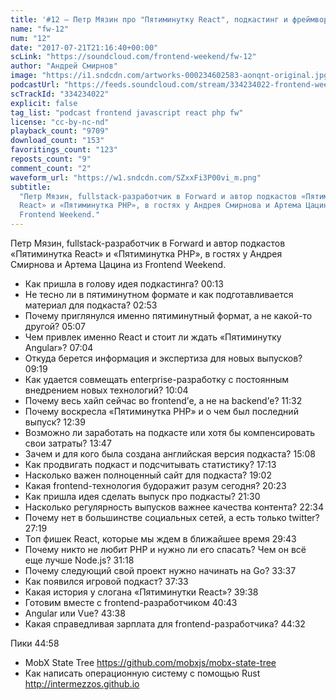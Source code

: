 ```yaml
---
title: '#12 – Петр Мязин про "Пятиминутку React", подкастинг и фреймворки'
name: "fw-12"
num: "12"
date: "2017-07-21T21:16:40+00:00"
scLink: "https://soundcloud.com/frontend-weekend/fw-12"
author: "Андрей Смирнов"
image: "https://i1.sndcdn.com/artworks-000234602583-aonqnt-original.jpg"
podcastUrl: "https://feeds.soundcloud.com/stream/334234022-frontend-weekend-fw-12.m4a"
scTrackId: "334234022"
explicit: false
tag_list: "podcast frontend javascript react php fw"
license: "cc-by-nc-nd"
playback_count: "9709"
download_count: "153"
favoritings_count: "123"
reposts_count: "9"
comment_count: "2"
waveform_url: "https://w1.sndcdn.com/SZxxFi3P00vi_m.png"
subtitle:
  "Петр Мязин, fullstack-разработчик в Forward и автор подкастов «Пятиминутка
  React» и «Пятиминутка PHP», в гостях у Андрея Смирнова и Артема Цацина из
  Frontend Weekend."
---
```


Петр Мязин, fullstack-разработчик в Forward и автор подкастов «Пятиминутка
React» и «Пятиминутка PHP», в гостях у Андрея Смирнова и Артема Цацина из
Frontend Weekend.

- Как пришла в голову идея подкастинга? <timecode sec="13">00:13</timecode>
- Не тесно ли в пятиминутном формате и как подготавливается материал для
  подкаста? <timecode sec="173">02:53</timecode>
- Почему приглянулся именно пятиминутный формат, а не какой-то другой?
  <timecode sec="307">05:07</timecode>
- Чем привлек именно React и стоит ли ждать «Пятиминутку Angular»?
  <timecode sec="424">07:04</timecode>
- Откуда берется информация и экспертиза для новых выпусков?
  <timecode sec="559">09:19</timecode>
- Как удается совмещать enterprise-разработку с постоянным внедрением новых
  технологий? <timecode sec="604">10:04</timecode>
- Почему весь хайп сейчас во frontend’е, а не на backend’е?
  <timecode sec="692">11:32</timecode>
- Почему воскресла «Пятиминутка PHP» и о чем был последний выпуск?
  <timecode sec="759">12:39</timecode>
- Возможно ли заработать на подкасте или хотя бы компенсировать свои затраты?
  <timecode sec="827">13:47</timecode>
- Зачем и для кого была создана английская версия подкаста?
  <timecode sec="908">15:08</timecode>
- Как продвигать подкаст и подсчитывать статистику?
  <timecode sec="1033">17:13</timecode>
- Насколько важен полноценный сайт для подкаста?
  <timecode sec="1142">19:02</timecode>
- Какая frontend-технология будоражит разум сегодня?
  <timecode sec="1223">20:23</timecode>
- Как пришла идея сделать выпуск про подкасты?
  <timecode sec="1290">21:30</timecode>
- Насколько регулярность выпусков важнее качества контента?
  <timecode sec="1354">22:34</timecode>
- Почему нет в большинстве социальных сетей, а есть только twitter?
  <timecode sec="1639">27:19</timecode>
- Топ фишек React, которые мы ждем в ближайшее время
  <timecode sec="1783">29:43</timecode>
- Почему никто не любит PHP и нужно ли его спасать? Чем он всё еще лучше
  Node.js? <timecode sec="1878">31:18</timecode>
- Почему следующий свой проект нужно начинать на Go?
  <timecode sec="2017">33:37</timecode>
- Как появился игровой подкаст? <timecode sec="2253">37:33</timecode>
- Какая история у слогана «Пятиминутки React»?
  <timecode sec="2378">39:38</timecode>
- Готовим вместе с frontend-разработчиком <timecode sec="2443">40:43</timecode>
- Angular или Vue? <timecode sec="2618">43:38</timecode>
- Какая справедливая зарплата для frontend-разработчика?
  <timecode sec="2672">44:32</timecode>

Пики <timecode sec="2698">44:58</timecode>

- MobX State Tree <https://github.com/mobxjs/mobx-state-tree>
- Как написать операционную систему с помощью Rust
  <http://intermezzos.github.io>
